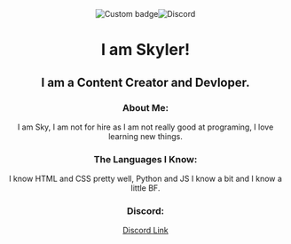 <div align="center">
<img alt="Custom badge" src="https://img.shields.io/endpoint?color=yellow&style=flat-square&url=https%3A%2F%2Fpronoundb.org%2Fshields%2F60b50e3e4e65bb4422b203bf"><img alt="Discord" src="https://img.shields.io/discord/590639480239554560">
<div>
<h1 align="center">I am Skyler!</h1>
<h2 align="center">I am a Content Creator and Devloper.</h2>

<div align="center">
<h3>About Me:</h3>
<p>I am Sky, I am not for hire as I am not really good at programing, I love learning new things.</p>

<h3>The Languages I Know:</h3>
<p> I know HTML and CSS pretty well, Python and JS I know a bit and I know a little BF.</p>

<h3>Discord:</h3> 
<a class="button" href="https://discord.gg/6Nnz64w">Discord Link</a>
<div>
